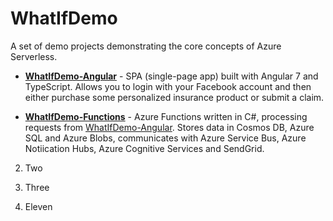 # WhatIfDemo
A set of demo projects demonstrating the core concepts of Azure Serverless.

- [**WhatIfDemo-Angular**](https://github.com/scale-tone/WhatIfDemo/tree/master/WhatIfDemo-Angular) - SPA (single-page app) built with Angular 7 and TypeScript. Allows you to login with your Facebook account and then either purchase some personalized insurance product or submit a claim.

- [**WhatIfDemo-Functions**](https://github.com/scale-tone/WhatIfDemo/tree/master/WhatIfDemo-Functions) - Azure Functions written in C#, processing requests from [WhatIfDemo-Angular](https://github.com/scale-tone/WhatIfDemo/tree/master/WhatIfDemo-Angular). Stores data in Cosmos DB, Azure SQL and Azure Blobs, communicates with Azure Service Bus, Azure Notiication Hubs, Azure Cognitive Services and SendGrid.

2. Two
3. Three

11. Eleven
